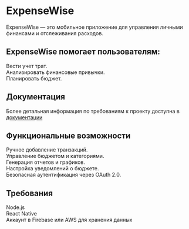 # ExpenseWise
ExpenseWise — это мобильное приложение для управления личными финансами и отслеживания расходов.  

## ExpenseWise помогает пользователям:  
Вести учет трат.  
Анализировать финансовые привычки.  
Планировать бюджет.  

## Документация
Более детальная информация по требованиям к проекту доступна в [документации](https://github.com/del1ght7/ExpenseWise/blob/main/srs.md)

## Функциональные возможности  
Ручное добавление транзакций.  
Управление бюджетом и категориями.  
Генерация отчетов и графиков.  
Настройка уведомлений о бюджете.  
Безопасная аутентификация через OAuth 2.0.  

## Требования  
Node.js  
React Native  
Аккаунт в Firebase или AWS для хранения данных  
